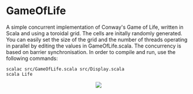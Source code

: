 # GameOfLife

A simple concurrent implementation of Conway's Game of Life, written in Scala and using a toroidal grid. The cells are initally randomly generated. You can easily set the size of the grid and the number of threads operating in parallel by editing the values in GameOfLife.scala. The concurrency is based on barrier synchronisation. In order to compile and run, use the following commands:
```
scalac src/GameOfLife.scala src/Display.scala
scala Life
```

<p align="center">
<img src ="http://images.jupload.fr/1473451174.png" />
</p>
